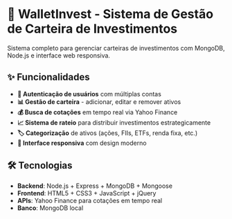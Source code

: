 # 🚀 WalletInvest - Sistema de Gestão de Carteira de Investimentos

Sistema completo para gerenciar carteiras de investimentos com MongoDB, Node.js e interface web responsiva.

## ✨ Funcionalidades

- **🔐 Autenticação de usuários** com múltiplas contas
- **📊 Gestão de carteira** - adicionar, editar e remover ativos
- **💰 Busca de cotações** em tempo real via Yahoo Finance
- **📈 Sistema de rateio** para distribuir investimentos estrategicamente
- **🏷️ Categorização** de ativos (ações, FIIs, ETFs, renda fixa, etc.)
- **📱 Interface responsiva** com design moderno

## 🛠️ Tecnologias

- **Backend**: Node.js + Express + MongoDB + Mongoose
- **Frontend**: HTML5 + CSS3 + JavaScript + jQuery
- **APIs**: Yahoo Finance para cotações em tempo real
- **Banco**: MongoDB local

